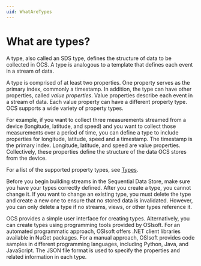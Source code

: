 ```yaml
---
uid: WhatAreTypes
---
```


# What are types?

A type, also called an SDS type, defines the structure of data to be collected in OCS. A type is analogous to a template that defines each event in a stream of data.

A type is comprised of at least two properties. One property serves as the primary index, commonly a timestamp. In addition, the type can have other properties, called _value properties_. Value properties describe each event in a stream of data. Each value property can have a different property type. OCS supports a wide variety of property types. 

For example, if you want to collect three measurements streamed from a device (longitude, latitude, and speed) and you want to collect those measurements over a period of time, you can define a type to include properties for longitude, latitude, speed and a timestamp. The timestamp is the primary index. Longitude, latitude, and speed are value properties. Collectively, these properties define the structure of the data OCS stores from the device.

For a list of the supported property types, see [Types](xref:sdsTypes).

Before you begin building streams in the Sequential Data Store, make sure you have your types correctly defined. After you create a type, you cannot change it. If you want to change an existing type, you must delete the type and create a new one to ensure that no stored data is invalidated. However, you can only delete a type if no streams, views, or other types reference it.

OCS provides a simple user interface for creating types. Alternatively, you can create types using programming tools provided by OSIsoft. For an automated programmatic approach, OSIsoft offers .NET client libraries available in NuGet packages. For a manual approach, OSIsoft provides code samples in different programming languages, including Python, Java, and JavaScript. The JSON file format is used to specify the properties and related information in each type.